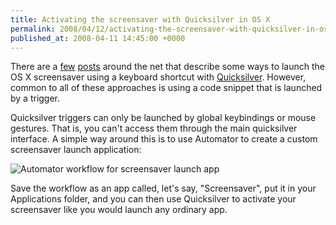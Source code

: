 ```yaml
---
title: Activating the screensaver with Quicksilver in OS X
permalink: 2008/04/12/activating-the-screensaver-with-quicksilver-in-os-x
published_at: 2008-04-11 14:45:00 +0000
---
```


There are a [few](http://www.rousette.org.uk/blog/archives/quicksilver-activate-screensaver-snippet/) [posts](http://leafraker.com/2007/09/14/start-the-screen-saver-with-quicksilver/) around the net that describe some ways to launch the OS X screensaver using a keyboard shortcut with [Quicksilver](http://www.blacktree.com/). However, common to all of these approaches is using a code snippet that is launched by a trigger.

Quicksilver triggers can only be launched by global keybindings or mouse gestures. That is, you can't access them through the main quicksilver interface. A simple way around this is to use Automator to create a custom screensaver launch application:

 ![Automator workflow for screensaver launch app](squarespace/images/ss/cc0da2d4473f.jpg)

Save the workflow as an app called, let's say, "Screensaver", put it in your Applications folder, and you can then use Quicksilver to activate your screensaver like you would launch any ordinary app.

